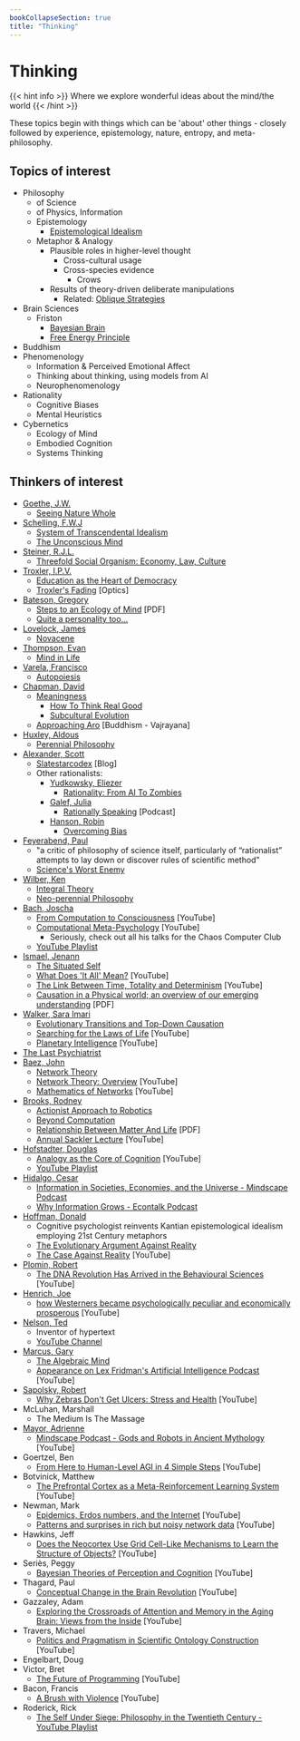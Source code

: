 ```yaml
---
bookCollapseSection: true
title: "Thinking"
---
```


# Thinking

{{< hint info >}}
Where we explore wonderful ideas about the mind/the world
{{< /hint >}}

These topics begin with things which can be 'about' other things - closely followed by experience, epistemology, nature, entropy, and meta-philosophy.

## Topics of interest

- Philosophy
  - of Science
  - of Physics, Information
  - Epistemology
    - [Epistemological Idealism](https://plato.stanford.edu/entries/idealism/)
  - Metaphor & Analogy
    - Plausible roles in higher-level thought
      - Cross-cultural usage
      - Cross-species evidence
        - Crows
    - Results of theory-driven deliberate manipulations
      - Related: [Oblique Strategies](https://en.wikipedia.org/wiki/Oblique_Strategies)
- Brain Sciences
  - Friston
    - [Bayesian Brain](https://en.wikipedia.org/wiki/Bayesian_approaches_to_brain_function)
    - [Free Energy Principle](https://en.wikipedia.org/wiki/Free_energy_principle)
- Buddhism
- Phenomenology
  - Information & Perceived Emotional Affect
  - Thinking about thinking, using models from AI
  - Neurophenomenology
- Rationality
  - Cognitive Biases
  - Mental Heuristics
- Cybernetics
  - Ecology of Mind
  - Embodied Cognition
  - Systems Thinking

## Thinkers of interest

- [Goethe, J.W.](https://en.wikipedia.org/wiki/Johann_Wolfgang_von_Goethe)
  - [Seeing Nature Whole](http://natureinstitute.org/nature/)
- [Schelling, F.W.J](https://en.wikipedia.org/wiki/Friedrich_Wilhelm_Joseph_Schelling)
  - [System of Transcendental Idealism](https://en.wikipedia.org/wiki/Friedrich_Wilhelm_Joseph_Schelling)
  - [The Unconscious Mind](https://en.wikipedia.org/wiki/Unconscious_mind)
- [Steiner, R.J.L.](https://en.wikipedia.org/wiki/Rudolf_Steiner)
  - [Threefold Social Organism: Economy, Law, Culture](http://www.rudolfsteinerweb.com/Threefold_Social_Order.php)
- [Troxler, I.P.V.](https://web.archive.org/web/20070804031720/http://www.troxlerforum.ch/)
  - [Education as the Heart of Democracy](https://www.zeit-fragen.ch/en/archives/2016/no-9-4-may-2016/ignaz-paul-vital-troxler-and-the-aarau-education-association.html)
  - [Troxler's Fading](https://en.wikipedia.org/wiki/Troxler%27s_fading) [Optics]
- [Bateson, Gregory](https://en.wikipedia.org/wiki/Gregory_Bateson)
  - [Steps to an Ecology of Mind](https://monoskop.org/images/b/bf/Bateson_Gregory_Steps_to_an_Ecology_of_Mind.pdf) [PDF]
  - [Quite a personality too...](https://www.chronicle.com/interactives/20190724-king-mead)
- [Lovelock, James](https://en.wikipedia.org/wiki/James_Lovelock)
  - [Novacene](https://www.nature.com/articles/d41586-019-01969-y)
- [Thompson, Evan](https://en.wikipedia.org/wiki/Evan_Thompson)
  - [Mind in Life](http://www.neurophenomenology.com/)
- [Varela, Francisco](https://en.wikipedia.org/wiki/Francisco_Varela)
  - [Autopoiesis](https://en.wikipedia.org/wiki/Autopoiesis)
- [Chapman, David](https://vividness.live/about-david-chapman/)
  - [Meaningness](https://meaningness.com/)
    - [How To Think Real Good](https://meaningness.com/metablog/how-to-think)
    - [Subcultural Evolution](https://meaningness.com/geeks-mops-sociopaths)
  - [Approaching Aro](https://approachingaro.org/) [Buddhism - Vajrayana]
- [Huxley, Aldous](https://en.wikipedia.org/wiki/Aldous_Huxley)
  - [Perennial Philosophy](https://en.wikipedia.org/wiki/The_Perennial_Philosophy)
- [Alexander, Scott](https://rationalwiki.org/wiki/Scott_Alexander)
  - [Slatestarcodex](https://slatestarcodex.com/) [Blog]
  - Other rationalists:
    - [Yudkowsky, Eliezer](https://rationalwiki.org/wiki/Eliezer_Yudkowsky)
      - [Rationality: From AI To Zombies](https://www.readthesequences.com/)
    - [Galef, Julia](https://en.wikipedia.org/wiki/Julia_Galef)
      - [Rationally Speaking](http://rationallyspeakingpodcast.org/about/) [Podcast]
    - [Hanson, Robin](https://rationalwiki.org/wiki/Robin_Hanson)
      - [Overcoming Bias](http://www.overcomingbias.com/)
- [Feyerabend, Paul](https://plato.stanford.edu/entries/feyerabend/)
  - "a critic of philosophy of science itself, particularly of “rationalist” attempts to lay down or discover rules of scientific method"
  - [Science's Worst Enemy](https://blogs.scientificamerican.com/cross-check/was-philosopher-paul-feyerabend-really-science-s-worst-enemy/)
- [Wilber, Ken](https://en.wikipedia.org/wiki/Ken_Wilber)
  - [Integral Theory](http://www.integralworld.net/reynolds20.html)
  - [Neo-perennial Philosophy](http://www.youarethat.org/foundations/neo-perennialism.htm)
- [Bach, Joscha](http://bach.ai/)
  - [From Computation to Consciousness](https://www.youtube.com/watch?v=lKQ0yaEJjok) [YouTube]
  - [Computational Meta-Psychology](https://www.youtube.com/watch?v=WRdJCFEqFTU) [YouTube]
    - Seriously, check out all his talks for the Chaos Computer Club
  - [YouTube Playlist](https://www.youtube.com/watch?v=-rxXoiQyQVc&list=PLCL0Kd3ixzR1OkLxQyf670yE5Vd4IyBp8)
- [Ismael, Jenann](https://philpeople.org/profiles/jenann-ismael)
  - [The Situated Self](https://ndpr.nd.edu/news/the-situated-self/)
  - [What Does 'It All' Mean?](https://www.youtube.com/watch?v=Knsk5TTA8MQ) [YouTube]
  - [The Link Between Time, Totality and Determinism](https://www.youtube.com/watch?v=8YRShhfM3MU) [YouTube]
  - [Causation in a Physical world; an overview of our emerging understanding](https://www.jenanni.com/papers/Causation-anoverviewofouremergingunderstanding.pdf) [PDF]
- [Walker, Sara Imari](https://en.wikipedia.org/wiki/Sara_Imari_Walker)
  - [Evolutionary Transitions and Top-Down Causation](https://arxiv.org/abs/1207.4808)
  - [Searching for the Laws of Life](https://www.youtube.com/watch?v=SD99HCe_T1s) [YouTube]
  - [Planetary Intelligence](https://www.youtube.com/watch?v=7ldMTbO3imQ) [YouTube]
- [The Last Psychiatrist](https://thelastpsychiatrist.com/)
- [Baez, John](http://math.ucr.edu/home/baez/)
  - [Network Theory](https://johncarlosbaez.wordpress.com/2011/03/04/network-theory-part-1/)
  - [Network Theory: Overview](https://www.youtube.com/watch?v=p9VmyR-OMpM) [YouTube]
  - [Mathematics of Networks](https://www.youtube.com/watch?v=IyJP_7ucwWo) [YouTube]
- [Brooks, Rodney](https://en.wikipedia.org/wiki/Rodney_Brooks)
  - [Actionist Approach to Robotics](https://en.wikipedia.org/wiki/Behavior-based_robotics)
  - [Beyond Computation](https://www.edge.org/conversation/beyond-computation)
  - [Relationship Between Matter And Life](http://people.csail.mit.edu/brooks/papers/nature.pdf) [PDF]
  - [Annual Sackler Lecture](https://www.youtube.com/watch?v=MJT2-5TCzsg) [YouTube]
- [Hofstadter, Douglas](https://en.wikipedia.org/wiki/Douglas_Hofstadter)
  - [Analogy as the Core of Cognition](https://www.youtube.com/watch?v=n8m7lFQ3njk) [YouTube]
  - [YouTube Playlist](https://www.youtube.com/playlist?list=PLF8fIcdX1Z1_fm15lbqFNe7nmVnghkvFt)
- [Hidalgo, Cesar](https://en.wikipedia.org/wiki/C%C3%A9sar_Hidalgo)
  - [Information in Societies, Economies, and the Universe - Mindscape Podcast](https://www.preposterousuniverse.com/podcast/2019/11/11/72-cesar-hidalgo-on-information-in-societies-economies-and-the-universe/)
  - [Why Information Grows - Econtalk Podcast](https://www.econtalk.org/cesar-hidalgo-on-why-information-grows/)
- [Hoffman, Donald](https://en.wikipedia.org/wiki/Donald_D._Hoffman)
  - Cognitive psychologist reinvents Kantian epistemological idealism employing 21st Century metaphors
  - [The Evolutionary Argument Against Reality](https://www.quantamagazine.org/the-evolutionary-argument-against-reality-20160421/)
  - [The Case Against Reality](https://www.youtube.com/watch?v=4HFFr0-ybg0) [YouTube]
- [Plomin, Robert](https://en.wikipedia.org/wiki/Robert_Plomin)
  - [The DNA Revolution Has Arrived in the Behavioural Sciences](https://www.youtube.com/watch?v=n_e7M9MGolM) [YouTube]
- [Henrich, Joe](https://henrich.fas.harvard.edu/)
  - [how Westerners became psychologically peculiar and economically prosperous](https://www.youtube.com/watch?v=I6e_5x4LQz8) [YouTube]
- [Nelson, Ted](https://en.wikipedia.org/wiki/Ted_Nelson)
  - Inventor of hypertext
  - [YouTube Channel](https://www.youtube.com/channel/UCr_DXJ7ZUAJO_d8CnHYTDMQ)
- [Marcus, Gary](https://en.wikipedia.org/wiki/Gary_Marcus)
  - [The Algebraic Mind](https://mitpress.mit.edu/books/algebraic-mind)
  - [Appearance on Lex Fridman's Artificial Intelligence Podcast](https://www.youtube.com/watch?v=vNOTDn3D_RI) [YouTube]
- [Sapolsky, Robert](https://en.wikipedia.org/wiki/Robert_Sapolsky)
  - [Why Zebras Don't Get Ulcers: Stress and Health](https://www.youtube.com/watch?v=D9H9qTdserM) [YouTube]
- McLuhan, Marshall
  - The Medium Is The Massage
- [Mayor, Adrienne](https://web.stanford.edu/dept/HPS/Mayor.html)
  - [Mindscape Podcast - Gods and Robots in Ancient Mythology](https://www.youtube.com/watch?v=4vCw0Ybew1g) [YouTube]
- Goertzel, Ben
  - [From Here to Human-Level AGI in 4 Simple Steps](https://www.youtube.com/watch?v=Zt2HSTuGBn8) [YouTube]
- Botvinick, Matthew
  - [The Prefrontal Cortex as a Meta-Reinforcement Learning System](https://www.youtube.com/watch?v=LnXgs73OUjE) [YouTube]
- Newman, Mark
  - [Epidemics, Erdos numbers, and the Internet](https://www.youtube.com/watch?v=gPSt-xs_zWQ) [YouTube]
  - [Patterns and surprises in rich but noisy network data](https://www.youtube.com/watch?v=dGPKIe0h9xk) [YouTube]
- Hawkins, Jeff
  - [Does the Neocortex Use Grid Cell-Like Mechanisms to Learn the Structure of Objects?](https://www.youtube.com/watch?v=zVGQeFFjhEk) [YouTube]
- Seriès, Peggy
  - [Bayesian Theories of Perception and Cognition](https://www.youtube.com/watch?v=aWEBVY4PFZE) [YouTube]
- Thagard, Paul
  - [Conceptual Change in the Brain Revolution](https://www.youtube.com/watch?v=sZBGvzp-LCo) [YouTube]
- Gazzaley, Adam
  - [Exploring the Crossroads of Attention and Memory in the Aging Brain: Views from the Inside](https://www.youtube.com/watch?v=FRVrvpJOztw) [YouTube]
- Travers, Michael
  - [Politics and Pragmatism in Scientific Ontology Construction](http://www.ai.sri.com/~travers/onto-revised.pdf) [YouTube]
- Engelbart, Doug
- Victor, Bret
  - [The Future of Programming](https://www.youtube.com/watch?v=8pTEmbeENF4) [YouTube]
- Bacon, Francis
  - [A Brush with Violence](https://www.youtube.com/watch?v=MgrO5za0lSY) [YouTube]
- Roderick, Rick
  - [The Self Under Siege: Philosophy in the Twentieth Century - YouTube Playlist](https://www.youtube.com/watch?v=4wetwETy4u0&list=PLA34681B9BE88F5AA)
